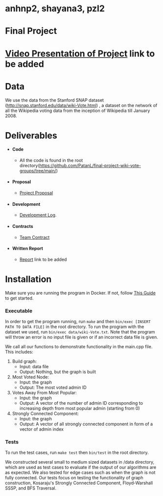 # anhnp2, shayana3, pzl2
# Final Project
# [Video Presentation of Project]() link to be added

# Data

We use the data from the Stanford SNAP dataset (http://snap.stanford.edu/data/wiki-Vote.html) , a dataset on the network of all the Wikipedia voting data from the inception of Wikipedia till January 2008.

# Deliverables
* #### Code 
  * All the code is found in the root directory(https://github.com/PatanL/final-project-wiki-vote-groups/tree/main/)
* #### Proposal
  * [Project Proposal](https://github.com/PatanL/final-project-wiki-vote-groups/blob/main/documents/Proposal.md)

* #### Development
  * [Development Log](https://github.com/PatanL/final-project-wiki-vote-groups/blob/main/documents/log.md). 
  
* #### Contracts
  * [Team Contract](https://github.com/PatanL/final-project-wiki-vote-groups/blob/main/documents/Contract.md)

* #### Written Report
  * [Report]() link to be added
# Installation
Make sure you are running the program in Docker. If not, follow [This Guide](https://courses.engr.illinois.edu/cs225/sp2022/resources/own-machine/) to get started.

### Executable
In order to get the program running, run `make` and then `bin/exec [INSERT PATH TO DATA FILE]` in the root directory. To run the program with the dataset we used, run `bin/exec data/wiki-Vote.txt`. Note that the program will throw an error is no input file is given or if an incorrect data file is given.

We call all our functions to demonstrate functionality in the main.cpp file. This includes:
1. Build graph:
   - Input: data file
   - Output: Nothing, but the graph is built
2. Most Voted Node:
   - Input: the graph
   - Output: The most voted admin ID
3. Votes Away From Most Popular:
   - Input: the graph
   - Output: A vector of the number of admin ID corresponding to increasing depth from most popular admin (starting from 0)
4. Strongly Connected Component:
   - Input: the graph
   - Output: A vector of all strongly connected component in form of a vector of admin index

### Tests
To run the test cases, run `make test` then `bin/test` in the root directory.

We constructed several small to medium sized datasets in /data directory, which are used as test cases to evaluate if the output of our algorithms are as expected. We also tested for edge cases such as when the graph is not fully connected. Our tests focus on testing the functionality of graph construction, Kosaraju's Strongly Connected Component, Floyd-Warshall SSSP, and BFS Traversal.

